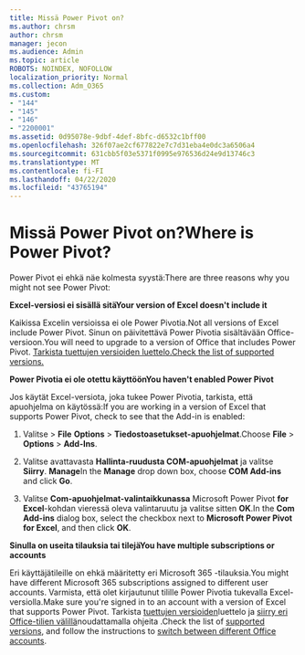 ```yaml
---
title: Missä Power Pivot on?
ms.author: chrsm
author: chrsm
manager: jecon
ms.audience: Admin
ms.topic: article
ROBOTS: NOINDEX, NOFOLLOW
localization_priority: Normal
ms.collection: Adm_O365
ms.custom:
- "144"
- "145"
- "146"
- "2200001"
ms.assetid: 0d95078e-9dbf-4def-8bfc-d6532c1bff00
ms.openlocfilehash: 326f07ae2cf677822e7c7d31eba4e0dc3a6506a4
ms.sourcegitcommit: 631cbb5f03e5371f0995e976536d24e9d13746c3
ms.translationtype: MT
ms.contentlocale: fi-FI
ms.lasthandoff: 04/22/2020
ms.locfileid: "43765194"
---
```

# <a name="where-is-power-pivot"></a><span data-ttu-id="b943a-102">Missä Power Pivot on?</span><span class="sxs-lookup"><span data-stu-id="b943a-102">Where is Power Pivot?</span></span>

<span data-ttu-id="b943a-103">Power Pivot ei ehkä näe kolmesta syystä:</span><span class="sxs-lookup"><span data-stu-id="b943a-103">There are three reasons why you might not see Power Pivot:</span></span>
  
<span data-ttu-id="b943a-104">**Excel-versiosi ei sisällä sitä**</span><span class="sxs-lookup"><span data-stu-id="b943a-104">**Your version of Excel doesn't include it**</span></span>
  
<span data-ttu-id="b943a-105">Kaikissa Excelin versioissa ei ole Power Pivotia.</span><span class="sxs-lookup"><span data-stu-id="b943a-105">Not all versions of Excel include Power Pivot.</span></span> <span data-ttu-id="b943a-106">Sinun on päivitettävä Power Pivotia sisältävään Office-versioon.</span><span class="sxs-lookup"><span data-stu-id="b943a-106">You will need to upgrade to a version of Office that includes Power Pivot.</span></span> [<span data-ttu-id="b943a-107">Tarkista tuettujen versioiden luettelo.</span><span class="sxs-lookup"><span data-stu-id="b943a-107">Check the list of supported versions.</span></span>](https://support.office.com/article/aa64e217-4b6e-410b-8337-20b87e1c2a4b.aspx)
  
<span data-ttu-id="b943a-108">**Power Pivotia ei ole otettu käyttöön**</span><span class="sxs-lookup"><span data-stu-id="b943a-108">**You haven't enabled Power Pivot**</span></span>
  
<span data-ttu-id="b943a-109">Jos käytät Excel-versiota, joka tukee Power Pivotia, tarkista, että apuohjelma on käytössä:</span><span class="sxs-lookup"><span data-stu-id="b943a-109">If you are working in a version of Excel that supports Power Pivot, check to see that the Add-in is enabled:</span></span>
  
1. <span data-ttu-id="b943a-110">Valitse \> **File** **Options** \> **Tiedostoasetukset-apuohjelmat**.</span><span class="sxs-lookup"><span data-stu-id="b943a-110">Choose **File** \> **Options** \> **Add-Ins**.</span></span>

2. <span data-ttu-id="b943a-111">Valitse avattavasta **Hallinta-ruudusta COM-apuohjelmat** ja valitse **Siirry**. **Manage**</span><span class="sxs-lookup"><span data-stu-id="b943a-111">In the **Manage** drop down box, choose **COM Add-ins** and click **Go**.</span></span>

3. <span data-ttu-id="b943a-112">Valitse **Com-apuohjelmat-valintaikkunassa** Microsoft Power Pivot **for Excel**-kohdan vieressä oleva valintaruutu ja valitse sitten **OK**.</span><span class="sxs-lookup"><span data-stu-id="b943a-112">In the **Com Add-ins** dialog box, select the checkbox next to **Microsoft Power Pivot for Excel**, and then click **OK**.</span></span>

<span data-ttu-id="b943a-113">**Sinulla on useita tilauksia tai tilejä**</span><span class="sxs-lookup"><span data-stu-id="b943a-113">**You have multiple subscriptions or accounts**</span></span>
  
<span data-ttu-id="b943a-114">Eri käyttäjätileille on ehkä määritetty eri Microsoft 365 -tilauksia.</span><span class="sxs-lookup"><span data-stu-id="b943a-114">You might have different Microsoft 365 subscriptions assigned to different user accounts.</span></span> <span data-ttu-id="b943a-115">Varmista, että olet kirjautunut tilille Power Pivotia tukevalla Excel-versiolla.</span><span class="sxs-lookup"><span data-stu-id="b943a-115">Make sure you're signed in to an account with a version of Excel that supports Power Pivot.</span></span> <span data-ttu-id="b943a-116">Tarkista [tuettujen versioiden](https://support.office.com/article/aa64e217-4b6e-410b-8337-20b87e1c2a4b.aspx)luettelo ja [siirry eri Office-tilien välillä](https://support.office.com/article/b9582171-fd1f-4284-9846-bdd72bb28426.aspx#BKMK_WebSwitchAccounts)noudattamalla ohjeita .</span><span class="sxs-lookup"><span data-stu-id="b943a-116">Check the list of [supported versions](https://support.office.com/article/aa64e217-4b6e-410b-8337-20b87e1c2a4b.aspx), and follow the instructions to [switch between different Office accounts](https://support.office.com/article/b9582171-fd1f-4284-9846-bdd72bb28426.aspx#BKMK_WebSwitchAccounts).</span></span>
